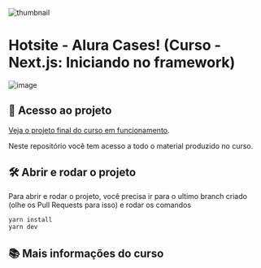 ![thumbnail](https://user-images.githubusercontent.com/13791385/151838363-f7ab53a0-db8a-46dd-9aa1-e4aa0d3586f7.png)


# Hotsite - Alura Cases! (Curso - Next.js: Iniciando no framework)

![image](https://user-images.githubusercontent.com/13791385/151838604-c6e1c42a-6ea9-4059-8973-b5d588158b9c.png)

<!-- 
## 🔨 Funcionalidades do projeto

...

## ✔️ Técnicas e tecnologias utilizadas

- ... -->

## 📁 Acesso ao projeto

[Veja o projeto final do curso em funcionamento](https://devsoutinho-curso-nextjs-alura-01.vercel.app/).

Neste repositório você tem acesso a todo o material produzido no curso.

## 🛠️ Abrir e rodar o projeto

Para abrir e rodar o projeto, você precisa ir para o ultimo branch criado (olhe os Pull Requests para isso) e rodar os comandos

```js
yarn install
yarn dev
```

## 📚 Mais informações do curso
